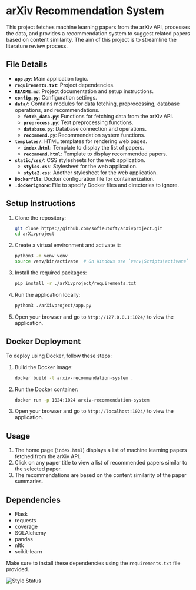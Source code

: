 # arXiv Recommendation System

This project fetches machine learning papers from the arXiv API, processes the data, and provides a recommendation system to suggest related papers based on content similarity. The aim of this project is to streamline the literature review process.

## File Details

- **`app.py`**: Main application logic.
- **`requirements.txt`**: Project dependencies.
- **`README.md`**: Project documentation and setup instructions.
- **`config.py`**: Configuration settings.
- **`data/`**: Contains modules for data fetching, preprocessing, database operations, and recommendations.
  - **`fetch_data.py`**: Functions for fetching data from the arXiv API.
  - **`preprocess.py`**: Text preprocessing functions.
  - **`database.py`**: Database connection and operations.
  - **`recommend.py`**: Recommendation system functions.
- **`templates/`**: HTML templates for rendering web pages.
  - **`index.html`**: Template to display the list of papers.
  - **`recommend.html`**: Template to display recommended papers.
- **`static/css/`**: CSS stylesheets for the web application.
  - **`styles.css`**: Stylesheet for the web application.
  - **`style2.css`**: Another stylesheet for the web application.
- **`Dockerfile`**: Docker configuration file for containerization.
- **`.dockerignore`**: File to specify Docker files and directories to ignore.

## Setup Instructions

1. Clone the repository:
    ```bash
    git clone https://github.com/sofieutoft/arXivproject.git
    cd arXivproject
    ```

2. Create a virtual environment and activate it:
    ```bash
    python3 -m venv venv
    source venv/bin/activate  # On Windows use `venv\Scripts\activate`
    ```

3. Install the required packages:
    ```bash
    pip install -r ./arXivproject/requirements.txt
    ```

4. Run the application locally:
    ```bash
    python3 ./arXivproject/app.py
    ```

5. Open your browser and go to `http://127.0.0.1:1024/` to view the application.

## Docker Deployment

To deploy using Docker, follow these steps:

1. Build the Docker image:
    ```bash
    docker build -t arxiv-recommendation-system .
    ```

2. Run the Docker container:
    ```bash
    docker run -p 1024:1024 arxiv-recommendation-system
    ```

3. Open your browser and go to `http://localhost:1024/` to view the application.

## Usage

1. The home page (`index.html`) displays a list of machine learning papers fetched from the arXiv API.
2. Click on any paper title to view a list of recommended papers similar to the selected paper.
3. The recommendations are based on the content similarity of the paper summaries.

## Dependencies

- Flask
- requests
- coverage
- SQLAlchemy
- pandas
- nltk
- scikit-learn

Make sure to install these dependencies using the `requirements.txt` file provided.

![Style Status](https://github.com/sofieutoft/arXivproject/actions/workflows/style.yaml/badge.svg)
